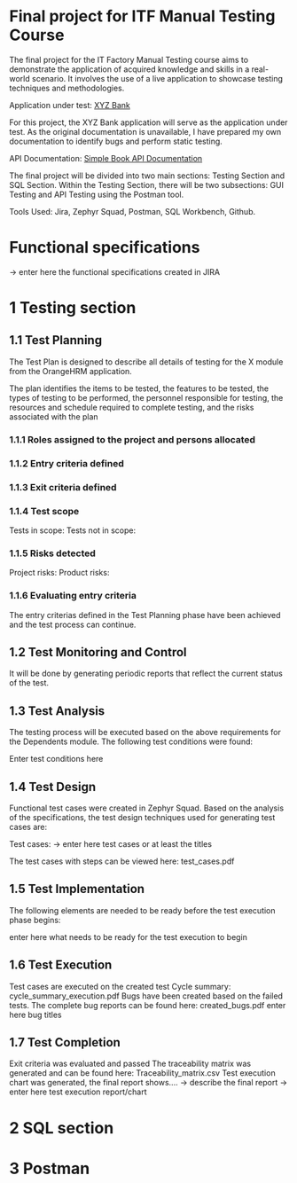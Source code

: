 <h1> Final project for ITF Manual Testing Course </h1>

The final project for the IT Factory Manual Testing course aims to demonstrate the application of acquired knowledge and skills in a real-world scenario. It involves the use of a live application to showcase testing techniques and methodologies.

Application under test: [XYZ Bank](https://www.globalsqa.com/angularJs-protractor/BankingProject/#/login)

For this project, the XYZ Bank application will serve as the application under test. As the original documentation is unavailable, I have prepared my own documentation to identify bugs and perform static testing.

API Documentation: [Simple Book API Documentation](https://github.com/vdespa/introduction-to-postman-course/blob/main/simple-books-api.md)

The final project will be divided into two main sections: Testing Section and SQL Section. Within the Testing Section, there will be two subsections: GUI Testing and API Testing using the Postman tool.

Tools Used: Jira, Zephyr Squad, Postman, SQL Workbench, Github.

# Functional specifications

-> enter here the functional specifications created in JIRA

# 1 Testing section

## 1.1 Test Planning
The Test Plan is designed to describe all details of testing for the X module from the OrangeHRM application.

The plan identifies the items to be tested, the features to be tested, the types of testing to be performed, the personnel responsible for testing, the resources and schedule required to complete testing, and the risks associated with the plan

### 1.1.1 Roles assigned to the project and persons allocated
### 1.1.2 Entry criteria defined
### 1.1.3 Exit criteria defined
### 1.1.4 Test scope

Tests in scope:
Tests not in scope:

### 1.1.5 Risks detected
Project risks:
Product risks:

### 1.1.6 Evaluating entry criteria
The entry criterias defined in the Test Planning phase have been achieved and the test process can continue.

## 1.2 Test Monitoring and Control
It will be done by generating periodic reports that reflect the current status of the test.

## 1.3 Test Analysis
The testing process will be executed based on the above requirements for the Dependents module. The following test conditions were found:

Enter test conditions here

## 1.4 Test Design
Functional test cases were created in Zephyr Squad. Based on the analysis of the specifications, the test design techniques used for generating test cases are:

Test cases: -> enter here test cases or at least the titles

The test cases with steps can be viewed here: test_cases.pdf

## 1.5 Test Implementation
The following elements are needed to be ready before the test execution phase begins:

enter here what needs to be ready for the test execution to begin

## 1.6 Test Execution
Test cases are executed on the created test Cycle summary: cycle_summary_execution.pdf
Bugs have been created based on the failed tests. The complete bug reports can be found here: created_bugs.pdf
enter here bug titles

## 1.7 Test Completion
Exit criteria was evaluated and passed
The traceability matrix was generated and can be found here: Traceability_matrix.csv
Test execution chart was generated, the final report shows.... -> describe the final report
-> enter here test execution report/chart

# 2 SQL section
# 3 Postman
